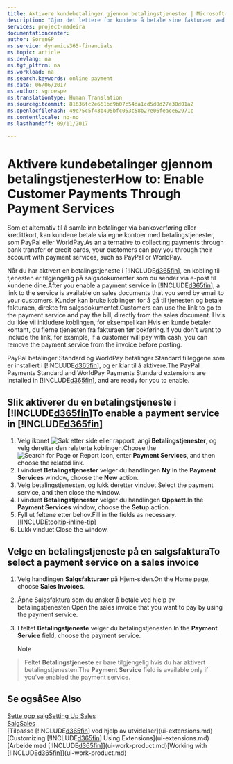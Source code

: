 ```yaml
---
title: Aktivere kundebetalinger gjennom betalingstjenester | Microsoft-dokumentasjon
description: "Gjør det lettere for kundene å betale sine fakturaer ved å aktivere betalingstjenester."
services: project-madeira
documentationcenter: 
author: SorenGP
ms.service: dynamics365-financials
ms.topic: article
ms.devlang: na
ms.tgt_pltfrm: na
ms.workload: na
ms.search.keywords: online payment
ms.date: 06/06/2017
ms.author: sgroespe
ms.translationtype: Human Translation
ms.sourcegitcommit: 81636fc2e661bd9b07c54da1cd5d0d27e30d01a2
ms.openlocfilehash: 49e75c5f43b495bfc053c58b27e06feace62971c
ms.contentlocale: nb-no
ms.lasthandoff: 09/11/2017

---
```

# <a name="how-to-enable-customer-payments-through-payment-services"></a><span data-ttu-id="1c16c-103">Aktivere kundebetalinger gjennom betalingstjenester</span><span class="sxs-lookup"><span data-stu-id="1c16c-103">How to: Enable Customer Payments Through Payment Services</span></span>
<span data-ttu-id="1c16c-104">Som et alternativ til å samle inn betalinger via bankoverføring eller kredittkort, kan kundene betale via egne kontoer med betalingstjenester, som PayPal eller WorldPay.</span><span class="sxs-lookup"><span data-stu-id="1c16c-104">As an alternative to collecting payments through bank transfer or credit cards, your customers can pay you through their account with payment services, such as PayPal or WorldPay.</span></span>  

<span data-ttu-id="1c16c-105">Når du har aktivert en betalingstjeneste i [!INCLUDE[d365fin](includes/d365fin_md.md)], en kobling til tjenesten er tilgjengelig på salgsdokumenter som du sender via e-post til kundene dine.</span><span class="sxs-lookup"><span data-stu-id="1c16c-105">After you enable a payment service in [!INCLUDE[d365fin](includes/d365fin_md.md)], a link to the service is available on sales documents that you send by email to your customers.</span></span> <span data-ttu-id="1c16c-106">Kunder kan bruke koblingen for å gå til tjenesten og betale fakturaen, direkte fra salgsdokumentet.</span><span class="sxs-lookup"><span data-stu-id="1c16c-106">Customers can use the link to go to the payment service and pay the bill, directly from the sales document.</span></span> <span data-ttu-id="1c16c-107">Hvis du ikke vil inkludere koblingen, for eksempel kan Hvis en kunde betaler kontant, du fjerne tjenesten fra fakturaen før bokføring.</span><span class="sxs-lookup"><span data-stu-id="1c16c-107">If you don't want to include the link, for example, if a customer will pay with cash, you can remove the payment service from the invoice before posting.</span></span>  

<span data-ttu-id="1c16c-108">PayPal betalinger Standard og WorldPay betalinger Standard tilleggene som er installert i [!INCLUDE[d365fin](includes/d365fin_md.md)], og er klar til å aktivere.</span><span class="sxs-lookup"><span data-stu-id="1c16c-108">The PayPal Payments Standard and WorldPay Payments Standard extensions are installed in [!INCLUDE[d365fin](includes/d365fin_md.md)], and are ready for you to enable.</span></span>  

## <a name="to-enable-a-payment-service-in-included365finincludesd365finmdmd"></a><span data-ttu-id="1c16c-109">Slik aktiverer du en betalingstjeneste i [!INCLUDE[d365fin](includes/d365fin_md.md)]</span><span class="sxs-lookup"><span data-stu-id="1c16c-109">To enable a payment service in [!INCLUDE[d365fin](includes/d365fin_md.md)]</span></span>
1. <span data-ttu-id="1c16c-110">Velg ikonet ![Søk etter side eller rapport](media/ui-search/search_small.png "Ikonet Søk etter side eller rapport"), angi **Betalingstjenester**, og velg deretter den relaterte koblingen.</span><span class="sxs-lookup"><span data-stu-id="1c16c-110">Choose the ![Search for Page or Report](media/ui-search/search_small.png "Search for Page or Report icon") icon, enter **Payment Services**, and then choose the related link.</span></span>  
2. <span data-ttu-id="1c16c-111">I vinduet **Betalingstjenester** velger du handlingen **Ny**.</span><span class="sxs-lookup"><span data-stu-id="1c16c-111">In the **Payment Services** window, choose the **New** action.</span></span>  
3. <span data-ttu-id="1c16c-112">Velg betalingstjenesten, og lukk deretter vinduet.</span><span class="sxs-lookup"><span data-stu-id="1c16c-112">Select the payment service, and then close the window.</span></span>  
4. <span data-ttu-id="1c16c-113">I vinduet **Betalingstjenester** velger du handlingen **Oppsett**.</span><span class="sxs-lookup"><span data-stu-id="1c16c-113">In the **Payment Services** window, choose the **Setup** action.</span></span>  
5. <span data-ttu-id="1c16c-114">Fyll ut feltene etter behov.</span><span class="sxs-lookup"><span data-stu-id="1c16c-114">Fill in the fields as necessary.</span></span> [!INCLUDE[tooltip-inline-tip](includes/tooltip-inline-tip_md.md)]  
6. <span data-ttu-id="1c16c-115">Lukk vinduet.</span><span class="sxs-lookup"><span data-stu-id="1c16c-115">Close the window.</span></span>  

## <a name="to-select-a-payment-service-on-a-sales-invoice"></a><span data-ttu-id="1c16c-116">Velge en betalingstjeneste på en salgsfaktura</span><span class="sxs-lookup"><span data-stu-id="1c16c-116">To select a payment service on a sales invoice</span></span>
1. <span data-ttu-id="1c16c-117">Velg handlingen **Salgsfakturaer** på Hjem-siden.</span><span class="sxs-lookup"><span data-stu-id="1c16c-117">On the Home page, choose **Sales Invoices**.</span></span>  
2. <span data-ttu-id="1c16c-118">Åpne Salgsfaktura som du ønsker å betale ved hjelp av betalingstjenesten.</span><span class="sxs-lookup"><span data-stu-id="1c16c-118">Open the sales invoice that you want to pay by using the payment service.</span></span>  
3. <span data-ttu-id="1c16c-119">I feltet **Betalingstjeneste** velger du betalingstjenesten.</span><span class="sxs-lookup"><span data-stu-id="1c16c-119">In the **Payment Service** field, choose the payment service.</span></span>  
  
    > [!NOTE]  
>   <span data-ttu-id="1c16c-120">Feltet **Betalingstjeneste** er bare tilgjengelig hvis du har aktivert betalingstjenesten.</span><span class="sxs-lookup"><span data-stu-id="1c16c-120">The **Payment Service** field is available only if you've enabled the payment service.</span></span>  

## <a name="see-also"></a><span data-ttu-id="1c16c-121">Se også</span><span class="sxs-lookup"><span data-stu-id="1c16c-121">See Also</span></span>  
[<span data-ttu-id="1c16c-122">Sette opp salg</span><span class="sxs-lookup"><span data-stu-id="1c16c-122">Setting Up Sales</span></span>](sales-setup-sales.md)  
[<span data-ttu-id="1c16c-123">Salg</span><span class="sxs-lookup"><span data-stu-id="1c16c-123">Sales</span></span>](sales-manage-sales.md)  
<span data-ttu-id="1c16c-124">[Tilpasse [!INCLUDE[d365fin](includes/d365fin_md.md)] ved hjelp av utvidelser](ui-extensions.md)</span><span class="sxs-lookup"><span data-stu-id="1c16c-124">[Customizing [!INCLUDE[d365fin](includes/d365fin_md.md)] Using Extensions](ui-extensions.md)</span></span>  
<span data-ttu-id="1c16c-125">[Arbeide med [!INCLUDE[d365fin](includes/d365fin_md.md)]](ui-work-product.md)</span><span class="sxs-lookup"><span data-stu-id="1c16c-125">[Working with [!INCLUDE[d365fin](includes/d365fin_md.md)]](ui-work-product.md)</span></span>  

